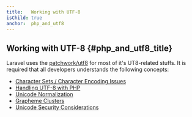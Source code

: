 ```yaml
---
title:   Working with UTF-8
isChild: true
anchor:  php_and_utf8
---
```


## Working with UTF-8 {#php_and_utf8_title}

Laravel uses the [patchwork/utf8][patchwork] for most of it's UT8-related stuffs. It is required that all developers understands the following concepts:

* [Character Sets / Character Encoding Issues][li-1]
* [Handling UTF-8 with PHP][li-2]
* [Unicode Normalization][li-3]
* [Grapheme Clusters][li-4]
* [Unicode Security Considerations][li-5]


[patchwork]:https://github.com/nicolas-grekas/Patchwork-UTF8
[li-1]:http://www.phpwact.org/php/i18n/charsets
[li-2]:http://www.phpwact.org/php/i18n/utf-8
[li-3]:http://en.wikipedia.org/wiki/Unicode_equivalence
[li-4]:http://unicode.org/reports/tr29/
[li-5]:http://www.unicode.org/reports/tr36/#Deletion_of_Noncharacters